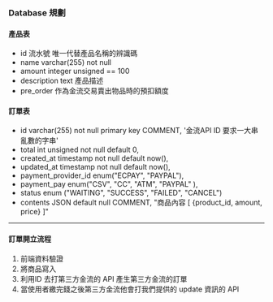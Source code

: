 ### Database 規劃
#### 產品表
- id 流水號 唯一代替產品名稱的辨識碼
- name varchar(255) not null
- amount integer unsigned == 100
- description text 產品描述
- pre_order 作為金流交易賣出物品時的預扣額度

#### 訂單表
- id varchar(255) not null primary key COMMENT, '金流API  ID 要求一大串亂數的字串'
- total int unsigned not null default 0,
- created_at timestamp not null default now(),
- updated_at timestamp not null default now(),
- payment_provider_id enum("ECPAY", "PAYPAL"),
- payment_pay enum("CSV", "CC", "ATM", "PAYPAL" ),
- status enum ("WAITING", "SUCCESS", "FAILED", "CANCEL")
- contents JSON default null COMMENT, "商品內容 [ {product_id, amount, price} ]"

---

#### 訂單開立流程
1. 前端資料驗證
2. 將商品寫入
3. 利用ID 去打第三方金流的 API 產生第三方金流的訂單
4. 當使用者繳完錢之後第三方金流他會打我們提供的 update 資訊的 API

